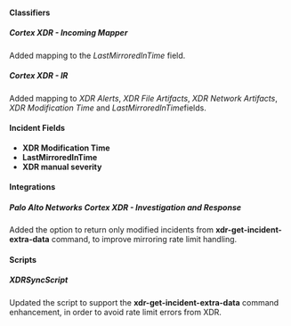 
#### Classifiers
##### Cortex XDR - Incoming Mapper
Added mapping to the *LastMirroredInTime* field.

##### Cortex XDR - IR
Added mapping to *XDR Alerts*, *XDR File Artifacts*, *XDR Network Artifacts*, *XDR Modification Time* and *LastMirroredInTime*fields.

#### Incident Fields
- **XDR Modification Time**
- **LastMirroredInTime**
- **XDR manual severity**

#### Integrations
##### Palo Alto Networks Cortex XDR - Investigation and Response
Added the option to return only modified incidents from **xdr-get-incident-extra-data** command, to improve mirroring rate limit handling. 

#### Scripts
##### XDRSyncScript
Updated the script to support the **xdr-get-incident-extra-data** command enhancement, in order to avoid rate limit errors from XDR.
